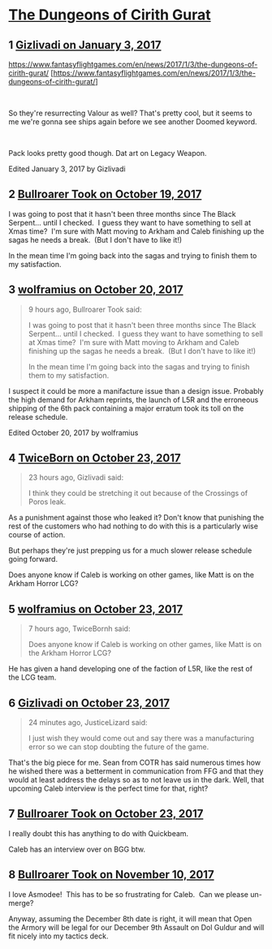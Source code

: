 # [The Dungeons of Cirith Gurat](https://community.fantasyflightgames.com/topic/238589-the-dungeons-of-cirith-gurat/)

## 1 [Gizlivadi on January 3, 2017](https://community.fantasyflightgames.com/topic/238589-the-dungeons-of-cirith-gurat/?do=findComment&comment=2569057)

https://www.fantasyflightgames.com/en/news/2017/1/3/the-dungeons-of-cirith-gurat/ [https://www.fantasyflightgames.com/en/news/2017/1/3/the-dungeons-of-cirith-gurat/]

 

So they're resurrecting Valour as well? That's pretty cool, but it seems to me we're gonna see ships again before we see another Doomed keyword.

 

Pack looks pretty good though. Dat art on Legacy Weapon.

Edited January 3, 2017 by Gizlivadi

## 2 [Bullroarer Took on October 19, 2017](https://community.fantasyflightgames.com/topic/238589-the-dungeons-of-cirith-gurat/?do=findComment&comment=3034804)

I was going to post that it hasn't been three months since The Black Serpent... until I checked.  I guess they want to have something to sell at Xmas time?  I'm sure with Matt moving to Arkham and Caleb finishing up the sagas he needs a break.  (But I don't have to like it!)

In the mean time I'm going back into the sagas and trying to finish them to my satisfaction.

## 3 [wolframius on October 20, 2017](https://community.fantasyflightgames.com/topic/238589-the-dungeons-of-cirith-gurat/?do=findComment&comment=3035351)

> 9 hours ago, Bullroarer Took said:
> 
> I was going to post that it hasn't been three months since The Black Serpent... until I checked.  I guess they want to have something to sell at Xmas time?  I'm sure with Matt moving to Arkham and Caleb finishing up the sagas he needs a break.  (But I don't have to like it!)
> 
> In the mean time I'm going back into the sagas and trying to finish them to my satisfaction.

I suspect it could be more a manifacture issue than a design issue. Probably the high demand for Arkham reprints, the launch of L5R and the erroneous shipping of the 6th pack containing a major erratum took its toll on the release schedule.

Edited October 20, 2017 by wolframius

## 4 [TwiceBorn on October 23, 2017](https://community.fantasyflightgames.com/topic/238589-the-dungeons-of-cirith-gurat/?do=findComment&comment=3039936)

> 23 hours ago, Gizlivadi said:
> 
> I think they could be stretching it out because of the Crossings of Poros leak.

As a punishment against those who leaked it? Don't know that punishing the rest of the customers who had nothing to do with this is a particularly wise course of action. 

But perhaps they're just prepping us for a much slower release schedule going forward.

Does anyone know if Caleb is working on other games, like Matt is on the Arkham Horror LCG?

## 5 [wolframius on October 23, 2017](https://community.fantasyflightgames.com/topic/238589-the-dungeons-of-cirith-gurat/?do=findComment&comment=3040378)

> 7 hours ago, TwiceBornh said:
> 
> Does anyone know if Caleb is working on other games, like Matt is on the Arkham Horror LCG?

He has given a hand developing one of the faction of L5R, like the rest of the LCG team.

## 6 [Gizlivadi on October 23, 2017](https://community.fantasyflightgames.com/topic/238589-the-dungeons-of-cirith-gurat/?do=findComment&comment=3040827)

> 24 minutes ago, JusticeLizard said:
> 
> I just wish they would come out and say there was a manufacturing error so we can stop doubting the future of the game.

That's the big piece for me. Sean from COTR has said numerous times how he wished there was a betterment in communication from FFG and that they would at least address the delays so as to not leave us in the dark. Well, that upcoming Caleb interview is the perfect time for that, right?

## 7 [Bullroarer Took on October 23, 2017](https://community.fantasyflightgames.com/topic/238589-the-dungeons-of-cirith-gurat/?do=findComment&comment=3041158)

I really doubt this has anything to do with Quickbeam.

Caleb has an interview over on BGG btw.

## 8 [Bullroarer Took on November 10, 2017](https://community.fantasyflightgames.com/topic/238589-the-dungeons-of-cirith-gurat/?do=findComment&comment=3073534)

I love Asmodee!  This has to be so frustrating for Caleb.  Can we please un-merge?

Anyway, assuming the December 8th date is right, it will mean that Open the Armory will be legal for our December 9th Assault on Dol Guldur and will fit nicely into my tactics deck.

